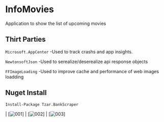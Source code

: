 # InfoMovies
Application to show the list of upcoming movies


## Thirt Parties

```Microsoft.AppCenter```
-Used to track crashs and app insights.

```NewtonsoftJson```
-Used to serealize/deserealize api response objects 

```FFImageLoading```
-Used to improve cache and performance of web images loadding

## Nuget Install
```
Install-Package Tzar.BankScraper
```
| [![001](https://github.com/felipebaltazar/InfoMovies/blob/development/Screenshots/001.jpeg)]
| [![002](https://github.com/felipebaltazar/InfoMovies/blob/development/Screenshots/002.jpeg)]
| [![003](https://github.com/felipebaltazar/InfoMovies/blob/development/Screenshots/003.jpeg)]
